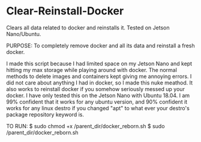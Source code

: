 # Clear-Reinstall-Docker
Clears all data related to docker and reinstalls it. Tested on Jetson Nano/Ubuntu.

PURPOSE: To completely remove docker and all its data and reinstall a fresh docker.

I made this script because I had limited space on my Jetson Nano and kept hitting my max storage while playing around with docker.  The normal methods to delete images and containers kept giving me annoying errors.  I did not care about anything I had in docker, so I made this nuke meathod.  It also works to reinstall docker if you somehow seriously messed up your docker.  I have only tested this on the Jetson Nano with Ubuntu 18.04.  I am 99% confident that it works for any ubuntu version, and 90% confident it works for any linux destro if you changed "apt" to what ever your destro's package repository keyword is.

TO RUN:
$ sudo chmod +x /parent_dir/docker_reborn.sh
$ sudo /parent_dir/docker_reborn.sh
